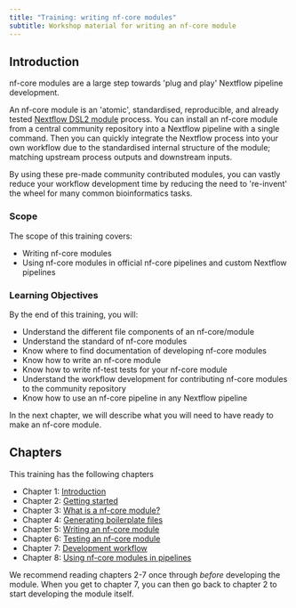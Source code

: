 ```yaml
---
title: "Training: writing nf-core modules"
subtitle: Workshop material for writing an nf-core module
---
```


## Introduction

nf-core modules are a large step towards 'plug and play' Nextflow pipeline development.

An nf-core module is an 'atomic', standardised, reproducible, and already tested [Nextflow DSL2 module](https://www.nextflow.io/docs/latest/module.html) process.
You can install an nf-core module from a central community repository into a Nextflow pipeline with a single command.
Then you can quickly integrate the Nextflow process into your own workflow due to the standardised internal structure of the module; matching upstream process outputs and downstream inputs.

By using these pre-made community contributed modules, you can vastly reduce your workflow development time by reducing the need to 're-invent' the wheel for many common bioinformatics tasks.

### Scope

The scope of this training covers:

- Writing nf-core modules
- Using nf-core modules in official nf-core pipelines and custom Nextflow pipelines

### Learning Objectives

By the end of this training, you will:

- Understand the different file components of an nf-core/module
- Understand the standard of nf-core modules
- Know where to find documentation of developing nf-core modules
- Know how to write an nf-core module
- Know how to write nf-test tests for your nf-core module
- Understand the workflow development for contributing nf-core modules to the community repository
- Know how to use an nf-core pipeline in any Nextflow pipeline

In the next chapter, we will describe what you will need to have ready to make an nf-core module.

## Chapters

This training has the following chapters

- Chapter 1: [Introduction](/docs/tutorials/training/writing-nf-core-modules/chapter-1-introduction)
- Chapter 2: [Getting started](/docs/tutorials/training/writing-nf-core-modules/chapter-2-getting-started)
- Chapter 3: [What is a nf-core module?](/docs/tutorials/training/writing-nf-core-modules/chapter-3-what-is-a-nf-core-module)
- Chapter 4: [Generating boilerplate files](/docs/tutorials/training/writing-nf-core-modules/chapter-4-generating-boilerplate-files)
- Chapter 5: [Writing an nf-core module](/docs/tutorials/training/writing-nf-core-modules/chapter-5-writing-an-nf-core-module)
- Chapter 6: [Testing an nf-core module](/docs/tutorials/training/writing-nf-core-modules/chapter-6-testing-an-nf-core-module)
- Chapter 7: [Development workflow](/docs/tutorials/training/writing-nf-core-modules/chapter-7-development-workflow)
- Chapter 8: [Using nf-core modules in pipelines](/docs/tutorials/training/writing-nf-core-modules/chapter-8-using-in-pipelines)

We recommend reading chapters 2-7 once through _before_ developing the module.
When you get to chapter 7, you can then go back to chapter 2 to start developing the module itself.
